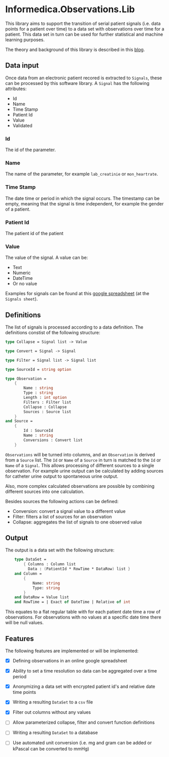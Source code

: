 # Informedica.Observations.Lib

This library aims to support the transition of serial patient signals (i.e. data points for a patient over time) 
to a data set with observations over time for a patient. This data set in turn can be used for further 
statistical and machine learning purposes.

The theory and background of this library is described in this [blog](https://informedica.nl/?p=213).

## Data input

Once data from an electronic patient recored is extracted to `Signals`, these can be processed by this software library. A `Signal` has the following attributes:

- Id
- Name
- Time Stamp
- Patient Id
- Value
- Validated

### Id 
The id of the parameter.

### Name
The name of the parameter, for example `lab_creatinie` or `mon_heartrate`. 

### Time Stamp
The date time or period in which the signal occurs. The timestamp can be empty, meaning that the signal is time independent, for example the gender of a patient.

### Patient Id
The patient id of the patient

### Value
The value of the signal. A value can be:

- Text
- Numeric
- DateTime
- Or no value

Examples for signals can be found at this [google spreadsheet](https://docs.google.com/spreadsheets/d/1ZAk5enAvdkFNv5DD7n5o1tTkAL9MedKNC1YFFdmjL-8/edit?usp=sharing) (at the `Signals sheet`).


## Definitions

The list of signals is processed according to a data definition. The definitions constist of the following structure:

```fsharp
type Collapse = Signal list -> Value

type Convert = Signal -> Signal

type Filter = Signal list -> Signal list

type SourceId = string option

type Observation =
    { 
        Name : string 
        Type : string
        Length : int option
        Filters : Filter list
        Collapse : Collapse 
        Sources : Source list
    }
and Source =
    { 
        Id : SourceId
        Name : string
        Conversions : Convert list
    }
```

`Observations` will be turned into columns, and an `Observation` is derived from a `Source` list. The `Id` or `Name` of a `Source` in turn is matched to the `Id` or `Name` of a `Signal`. This allows processing of different sources to a single observation. For example urine output can be calculated by adding sources for catheter urine output to spontaneous urine output. 

Also, more complex calculated observations are possible by combining different sources into one calculation.

Besides sources the following actions can be defined:

- Conversion: convert a signal value to a different value
- Filter: filters a list of sources for an observation
- Collapse: aggregates the list of signals to one observed value

## Output

The output is a data set with the following structure:

```fsharp
    type DataSet =
        { Columns : Column list
          Data : (PatientId * RowTime * DataRow) list }
    and Column = 
        { 
            Name: string
            Type: string
        }
    and DataRow = Value list
    and RowTime = | Exact of DateTime | Relative of int 
```

This equates to a flat regular table with for each patient date time a row of observations. For observations with no values at a specific date time there will be null values.

## Features

The following features are implemented or will be implemented:

- [x] Defining observations in an online google spreadsheet
- [x] Ability to set a time resolution so data can be aggregated over a time period
- [x] Anonymizing a data set with encrypted patient id's and relative date time points
- [x] Writing a resulting `DataSet` to a `csv` file  
- [x] Filter out columns without any values
- [ ] Allow parameterized collapse, filter and convert function definitions
- [ ] Writing a resulting `DataSet` to a database
- [ ] Use automated unit conversion (i.e. mg and gram can be added or kPascal can be converted to mmHg)

